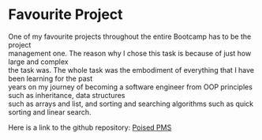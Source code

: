 # Favourite Project
One of my favourite projects throughout the entire Bootcamp has to be the project <br />
management one. The reason why I chose this task is because of just how large and complex <br />
the task was. The whole task was the embodiment of everything that I have been learning for the past<br />
years on my journey of becoming a software engineer from OOP principles such as inheritance, data structures <br />
such as arrays and list, and sorting and searching algorithms such as quick sorting and linear search.

Here is a link to the github repository: [Poised PMS](https://github.com/Thebe365/Project-manager)
